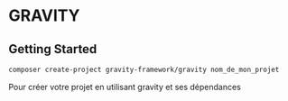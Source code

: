 # GRAVITY
## Getting Started
```bash
composer create-project gravity-framework/gravity nom_de_mon_projet
```
Pour créer votre projet en utilisant gravity et ses dépendances

